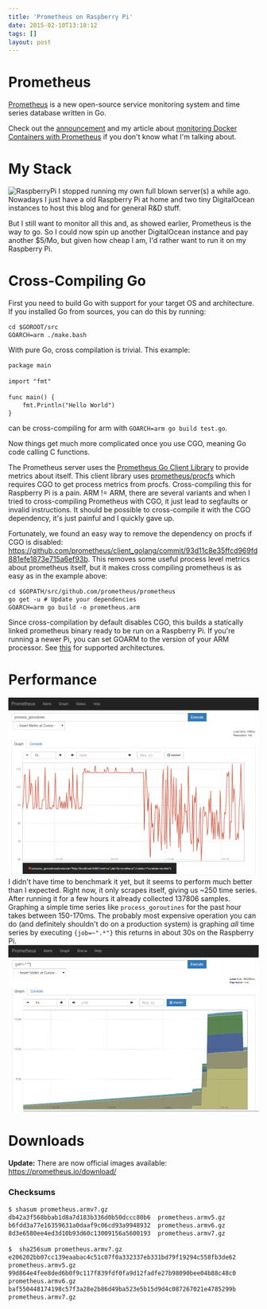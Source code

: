 ```yaml
---
title: 'Prometheus on Raspberry Pi'
date: 2015-02-10T13:18:12
tags: []
layout: post
---
```

# Prometheus
[Prometheus](http://prometheus.io) is a new open-source service monitoring system and time series database written in Go.

Check out the [announcement](https://developers.soundcloud.com/blog/prometheus-monitoring-at-soundcloud) and my article about [monitoring Docker Containers with Prometheus](/2015/01/26/monitor-docker-containers-with-prometheus) if you don't know what I'm talking about.

# My Stack
![RaspberryPi](http://upload.wikimedia.org/wikipedia/commons/thumb/d/d2/Raspberry_Pi_Photo.jpg/800px-Raspberry_Pi_Photo.jpg)
I stopped running my own full blown server(s) a while ago. Nowadays I just have a old Raspberry Pi at home and two tiny DigitalOcean instances to host this blog and for general R&D stuff.

But I still want to monitor all this and, as showed earlier, Prometheus is the way to go. So I could now spin up another DigitalOcean instance and pay another $5/Mo, but given how cheap I am, I'd rather want to run it on my Raspberry Pi.

# Cross-Compiling Go
First you need to build Go with support for your target OS and architecture. If you installed Go from sources, you can do this by running:

```
cd $GOROOT/src
GOARCH=arm ./make.bash
```

With pure Go, cross compilation is trivial. This example:

```
package main

import "fmt"

func main() {
	fmt.Println("Hello World")
}
```

can be cross-compiling for arm with `GOARCH=arm go build test.go`.

Now things get much more complicated once you use CGO, meaning Go code calling C functions.

The Prometheus server uses the [Prometheus Go Client Library](https://github.com/prometheus/client_golang) to provide metrics about itself. This client library uses [prometheus/procfs](https://github.com/prometheus/procfs) which requires CGO to get process metrics from procfs. Cross-compiling this for Raspberry Pi is a pain. ARM != ARM, there are several variants and when I tried to cross-compiling Prometheus with CGO, it just lead to segfaults or invalid instructions. It should be possible to cross-compile it with the CGO dependency, it's just painful and I quickly gave up.

Fortunately, we found an easy way to remove the dependency on procfs if CGO is disabled: https://github.com/prometheus/client_golang/commit/93d11c8e35ffcd969fd881efe1873e715a6ef93b. This removes some useful process level metrics about prometheus itself, but it makes cross compiling prometheus is as easy as in the example above:

	cd $GOPATH/src/github.com/prometheus/prometheus
    go get -u # Update your dependencies
    GOARCH=arm go build -o prometheus.arm

Since cross-compilation by default disables CGO, this builds a statically linked prometheus binary ready to be run on a Raspberry Pi. If you're running a newer Pi, you can set GOARM to the version of your ARM processor. See [this](https://code.google.com/p/go-wiki/wiki/GoArm#Supported_architectures) for supported architectures.

# Performance
![goroutines](rpi_gorouting.png)
I didn't have time to benchmark it yet, but it seems to perform much better than I expected. Right now, it only scrapes itself, giving us ~250 time series. After running it for a few hours it already collected 137806 samples. Graphing a simple time series like `process_goroutines` for the past hour takes between 150-170ms. The probably most expensive operation you can do (and definitely shouldn't do on a production system) is graphing *all* time series by executing `{job=~".*"}` this returns in about 30s on the Raspberry Pi.
![goroutines](rpi_all-1.png)

# Downloads
**Update:** There are now official images available:
https://prometheus.io/download/

### Checksums
```
$ shasum prometheus.armv?.gz
db42a3f568bbab1d8a7d183b336d0b50dccc80b6  prometheus.armv5.gz
b6fdd3a77e16359631a0daaf9c06cd93a9948932  prometheus.armv6.gz
8d3e6580ee4ed3d10b93d60c13009156a5600193  prometheus.armv7.gz

$  sha256sum prometheus.armv?.gz
e206202bb07cc139eaabac4c51c07f0a332337eb331bd79f19294c558fb3de62  prometheus.armv5.gz
99d864e4fee8ded6b0f9c117f839fdf0fa9d12fadfe27b98090bee04b88c48c0  prometheus.armv6.gz
baf550448174198c57f3a28e2b86d49ba523e5b15d9d4c087267021e4785299b  prometheus.armv7.gz
```
